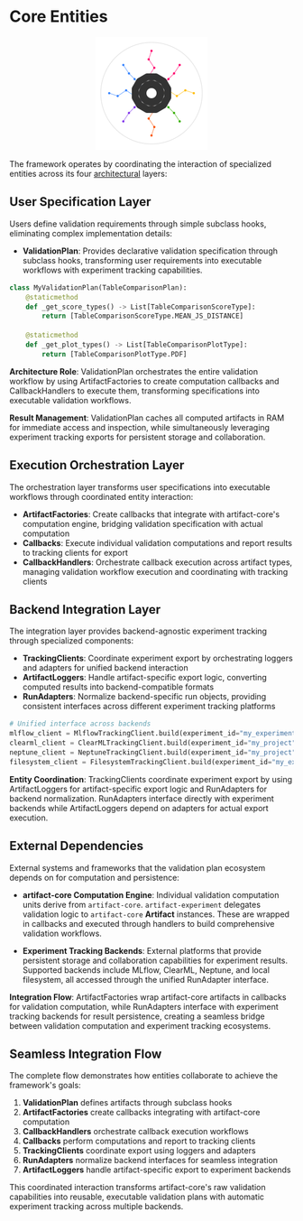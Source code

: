 # Core Entities

<p align="center">
  <img src="../assets/artifact_ml_logo.svg" width="200" alt="Artifact-ML Logo">
</p>


The framework operates by coordinating the interaction of specialized entities across its four [architectural](architecture.md) layers:

## **User Specification Layer**
Users define validation requirements through simple subclass hooks, eliminating complex implementation details:

- **ValidationPlan**: Provides declarative validation specification through subclass hooks, transforming user requirements into executable workflows with experiment tracking capabilities.

```python
class MyValidationPlan(TableComparisonPlan):
    @staticmethod
    def _get_score_types() -> List[TableComparisonScoreType]:
        return [TableComparisonScoreType.MEAN_JS_DISTANCE]
    
    @staticmethod 
    def _get_plot_types() -> List[TableComparisonPlotType]:
        return [TableComparisonPlotType.PDF]
```

**Architecture Role**: ValidationPlan orchestrates the entire validation workflow by using ArtifactFactories to create computation callbacks and CallbackHandlers to execute them, transforming specifications into executable validation workflows.

**Result Management**: ValidationPlan caches all computed artifacts in RAM for immediate access and inspection, while simultaneously leveraging experiment tracking exports for persistent storage and collaboration.

## **Execution Orchestration Layer**
The orchestration layer transforms user specifications into executable workflows through coordinated entity interaction:

- **ArtifactFactories**: Create callbacks that integrate with artifact-core's computation engine, bridging validation specification with actual computation
- **Callbacks**: Execute individual validation computations and report results to tracking clients for export
- **CallbackHandlers**: Orchestrate callback execution across artifact types, managing validation workflow execution and coordinating with tracking clients

## **Backend Integration Layer**
The integration layer provides backend-agnostic experiment tracking through specialized components:

- **TrackingClients**: Coordinate experiment export by orchestrating loggers and adapters for unified backend interaction
- **ArtifactLoggers**: Handle artifact-specific export logic, converting computed results into backend-compatible formats
- **RunAdapters**: Normalize backend-specific run objects, providing consistent interfaces across different experiment tracking platforms

```python
# Unified interface across backends
mlflow_client = MlflowTrackingClient.build(experiment_id="my_experiment")
clearml_client = ClearMLTrackingClient.build(experiment_id="my_project") 
neptune_client = NeptuneTrackingClient.build(experiment_id="my_project")
filesystem_client = FilesystemTrackingClient.build(experiment_id="my_experiment")
```

**Entity Coordination**: TrackingClients coordinate experiment export by using ArtifactLoggers for artifact-specific export logic and RunAdapters for backend normalization. RunAdapters interface directly with experiment backends while ArtifactLoggers depend on adapters for actual export execution.

## **External Dependencies**
External systems and frameworks that the validation plan ecosystem depends on for computation and persistence:

- **artifact-core Computation Engine**: Individual validation computation units derive from `artifact-core`. `artifact-experiment` delegates validation logic to `artifact-core` **Artifact** instances. These are wrapped in callbacks and executed through handlers to build comprehensive validation workflows.

- **Experiment Tracking Backends**: External platforms that provide persistent storage and collaboration capabilities for experiment results. Supported backends include MLflow, ClearML, Neptune, and local filesystem, all accessed through the unified RunAdapter interface.

**Integration Flow**: ArtifactFactories wrap artifact-core artifacts in callbacks for validation computation, while RunAdapters interface with experiment tracking backends for result persistence, creating a seamless bridge between validation computation and experiment tracking ecosystems.

## **Seamless Integration Flow**
The complete flow demonstrates how entities collaborate to achieve the framework's goals:

1. **ValidationPlan** defines artifacts through subclass hooks
2. **ArtifactFactories** create callbacks integrating with artifact-core computation
3. **CallbackHandlers** orchestrate callback execution workflows
4. **Callbacks** perform computations and report to tracking clients
5. **TrackingClients** coordinate export using loggers and adapters  
6. **RunAdapters** normalize backend interfaces for seamless integration
7. **ArtifactLoggers** handle artifact-specific export to experiment backends

This coordinated interaction transforms artifact-core's raw validation capabilities into reusable, executable validation plans with automatic experiment tracking across multiple backends.